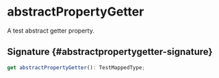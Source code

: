 # abstractPropertyGetter

A test abstract getter property.

## Signature {#abstractpropertygetter-signature}

```typescript
get abstractPropertyGetter(): TestMappedType;
```